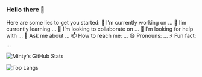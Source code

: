 ### Hello there 👋

Here are some lies to get you started:
🔭 I’m currently working on ... 🌱 I’m currently learning ... 👯 I’m looking to collaborate on ...
🤔 I’m looking for help with ... 💬 Ask me about ... 📫 How to reach me: ... 😄 Pronouns: ...
⚡ Fun fact: ...

![Minty's GitHub Stats](https://github-readme-stats.vercel.app/api?username=MININT2&theme=dark)

![Top Langs](https://github-readme-stats.vercel.app/api/top-langs/?username=MININT2&theme=dark&layout=compact)